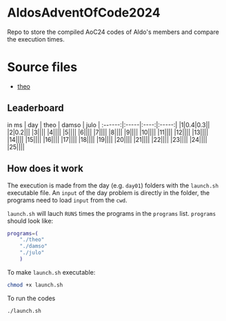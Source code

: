 # AldosAdventOfCode2024

Repo to store the compiled AoC24 codes of Aldo's members and compare the execution times.

# Source files

- [theo](https://github.com/tirelt/AdventOfCode/tree/master/2024)

## Leaderboard

in ms
| day | theo | damso | julo |
:------:|:-----|:----:|:-----:|
|1|0.4|0.3||
|2|0.2|||
|3||||
|4||||
|5||||
|6||||
|7||||
|8||||
|9||||
|10||||
|11||||
|12||||
|13||||
|14||||
|15||||
|16||||
|17||||
|18||||
|19||||
|20||||
|21||||
|22||||
|23||||
|24||||
|25||||

## How does it work

The execution is made from the day (e.g. `day01`) folders with the `launch.sh` executable file. An `input` of the day problem is directly in the folder, the programs need to load `input` from the `cwd`.

`launch.sh` will lauch `RUNS` times the programs in the `programs` list.
`programs` should look like:

```Bash
programs=(
    "./theo"
    "./damso"
    "./julo"
    )
```

To make `launch.sh` executable:
```Bash
chmod +x launch.sh
```
To run the codes
```Bash
./launch.sh
```
